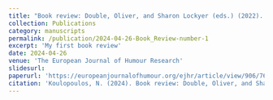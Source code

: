 ```yaml
---
title: "Book review: Double, Oliver, and Sharon Lockyer (eds.) (2022). Alternative Comedy Now and Then: Critical Perspectives. Palgrave Macmillan."
collection: Publications
category: manuscripts
permalink: /publication/2024-04-26-Book_Review-number-1
excerpt: 'My first book review'
date: 2024-04-26
venue: 'The European Journal of Humour Research'
slidesurl: 
paperurl: 'https://europeanjournalofhumour.org/ejhr/article/view/906/768'
citation: 'Koulopoulos, N. (2024). Book review: Double, Oliver, and Sharon Lockyer (eds.) (2022). Alternative Comedy Now and Then: Critical Perspectives. Palgrave Macmillan. The European Journal of Humour Research, 12(1), 273-276. https://europeanjournalofhumour.org/ejhr/article/view/906'
---
```


